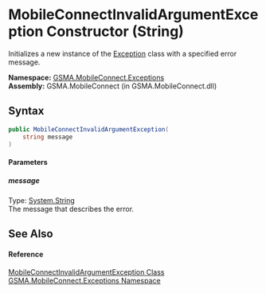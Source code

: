 MobileConnectInvalidArgumentException Constructor (String)
==========================================================
Initializes a new instance of the [Exception][1] class with a specified error message.

**Namespace:** [GSMA.MobileConnect.Exceptions][2]  
**Assembly:** GSMA.MobileConnect (in GSMA.MobileConnect.dll)

Syntax
------

```csharp
public MobileConnectInvalidArgumentException(
	string message
)
```

#### Parameters

##### *message*
Type: [System.String][3]  
The message that describes the error.


See Also
--------

#### Reference
[MobileConnectInvalidArgumentException Class][4]  
[GSMA.MobileConnect.Exceptions Namespace][2]  

[1]: http://msdn.microsoft.com/en-us/library/c18k6c59
[2]: ../README.md
[3]: http://msdn.microsoft.com/en-us/library/s1wwdcbf
[4]: README.md
[5]: ../../_icons/Help.png